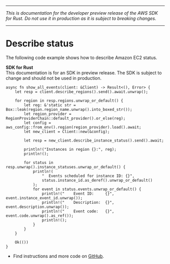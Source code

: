--------

 *This is documentation for the developer preview release of the AWS SDK for Rust\. Do not use it in production as it is subject to breaking changes\.* 

--------

# Describe status<a name="ec2_DescribeInstanceStatus_rust_topic"></a>

The following code example shows how to describe Amazon EC2 status\.

**SDK for Rust**  
This documentation is for an SDK in preview release\. The SDK is subject to change and should not be used in production\.
  

```
async fn show_all_events(client: &Client) -> Result<(), Error> {
    let resp = client.describe_regions().send().await.unwrap();

    for region in resp.regions.unwrap_or_default() {
        let reg: &'static str = Box::leak(region.region_name.unwrap().into_boxed_str());
        let region_provider = RegionProviderChain::default_provider().or_else(reg);
        let config = aws_config::from_env().region(region_provider).load().await;
        let new_client = Client::new(&config);

        let resp = new_client.describe_instance_status().send().await;

        println!("Instances in region {}:", reg);
        println!();

        for status in resp.unwrap().instance_statuses.unwrap_or_default() {
            println!(
                "  Events scheduled for instance ID: {}",
                status.instance_id.as_deref().unwrap_or_default()
            );
            for event in status.events.unwrap_or_default() {
                println!("    Event ID:     {}", event.instance_event_id.unwrap());
                println!("    Description:  {}", event.description.unwrap());
                println!("    Event code:   {}", event.code.unwrap().as_ref());
                println!();
            }
        }
    }

    Ok(())
}
```
+  Find instructions and more code on [GitHub](https://github.com/awsdocs/aws-doc-sdk-examples/tree/main/rust_dev_preview/ec2#code-examples)\. 